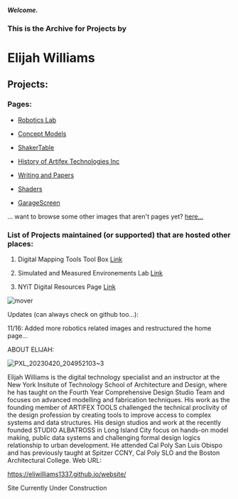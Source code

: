 ##### Welcome.

### This is the Archive for Projects by
# Elijah Williams  

## Projects:

### Pages:

* [Robotics Lab](projects/robots.md)

* [Concept Models](projects/ConceptModels.MD)

* [ShakerTable](projects/ShakeTable.md)

* [History of Artifex Technologies Inc](projects/artifexstory.md)

* [Writing and Papers](projects/papers.md)

* [Shaders](projects/shader.md)

* [GarageScreen](projects/garagescreen.md)

... want to browse some other images that aren't pages yet? [here...](projects/images)

### List of Projects maintained (or supported) that are hosted other places:

1. Digital Mapping Tools Tool Box [Link](https://libguides.nyit.edu/digitalmappingtools)

2. Simulated and Measured Environements Lab [Link](https://libguides.nyit.edu/c.php?g=1412365&p=10498257)

3. NYiT Digital Resources Page [Link](https://digitalfabricationlab-nyit-soad.github.io/resources/)

![mover](https://user-images.githubusercontent.com/31259842/210905310-f632e9c5-a51d-4a68-9253-e30ed8598a27.gif)

Updates (can always check on github too...):

11/16: Added more robotics related images and restructured the home page... 

ABOUT ELIJAH:

![PXL_20230420_204952103~3](https://user-images.githubusercontent.com/31259842/234937516-51a12de7-0e0d-42e4-88d8-3313a972be63.jpg)


Elijah Williams is the digital technology specialist and an instructor at the New York Insitute of Technology School of Architecture and Design, where he has taught on the Fourth Year Comprehensive Design Studio Team and focuses on advanced modelling and fabrication techniques. His work as the founding member of ARTIFEX TOOLS challenged the technical proclivity of the design profession by creating tools to improve access to complex systems and data structures. His design studios and work at the recently founded STUDIO ALBATROSS in Long Island City focus on hands-on model making, public data systems and challenging formal design logics relationship to urban development. He attended Cal Poly San Luis Obispo and has previously taught at Spitzer CCNY, Cal Poly SLO and the Boston Architectural College.
Web URL:

https://eliwilliams1337.github.io/website/

Site Currently Under Construction

